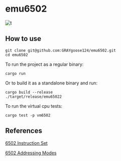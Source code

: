 # emu6502
![t](https://github.com/GRAYgoose124/emu6502/actions/workflows/tests.yml/badge.svg)

## How to use   

    git clone git@github.com:GRAYgoose124/emu6502.git
    cd emu6502

To run the project as a regular binary:

    cargo run

Or to build it as a standalone binary and run:

    cargo build --release
    ./target/release/emu65022

To run the virtual cpu tests:

    cargo test -p vm6502


## References
[6502 Instruction Set](https://www.masswerk.at/6502/6502_instruction_set.html)

[6502 Addressing Modes](http://www.emulator101.com/6502-addressing-modes.html)